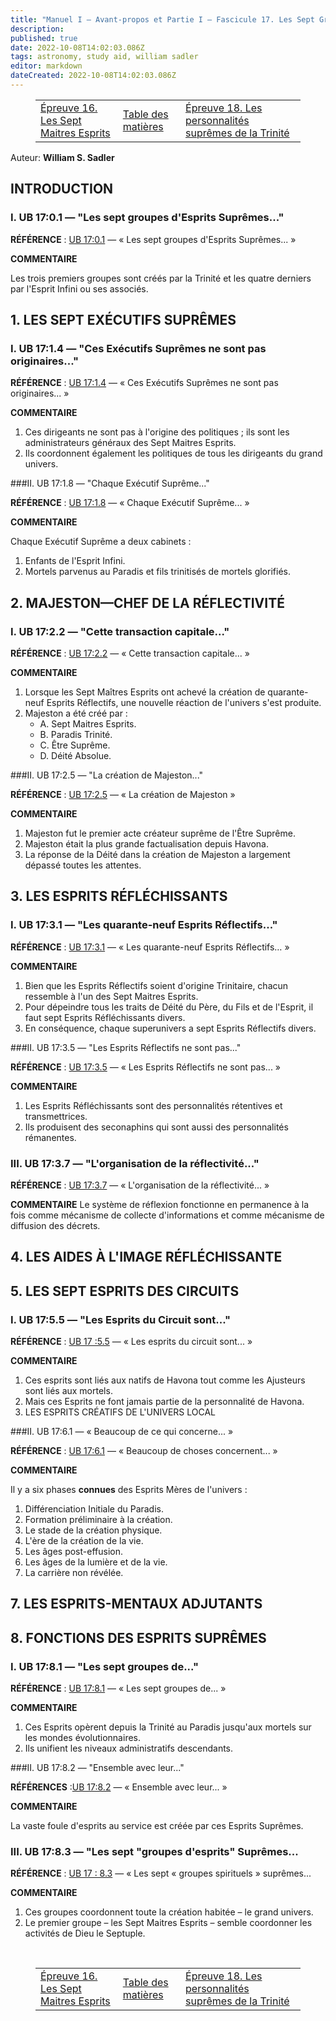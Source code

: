 ```yaml
---
title: "Manuel I — Avant-propos et Partie I — Fascicule 17. Les Sept Groupes Spirituels Suprêmes"
description: 
published: true
date: 2022-10-08T14:02:03.086Z
tags: astronomy, study aid, william sadler
editor: markdown
dateCreated: 2022-10-08T14:02:03.086Z
---
```


<figure class="table chapter-navigator">
  <table>
    <tbody>
      <tr>
        <td><a href="/fr/article/William_S_Sadler/Workbook_1_Foreword_and_Part_I/16">Épreuve 16. Les Sept Maitres Esprits</a></td>
        <td><a href="/fr/article/William_S_Sadler/Workbook_1_Foreword_and_Part_I/Index">Table des matières</a></td>
        <td><a href="/fr/article/William_S_Sadler/Workbook_1_Foreword_and_Part_I/18">Épreuve 18. Les personnalités suprêmes de la Trinité</a></td>
      </tr>
    </tbody>
  </table>
</figure>

Auteur: **William S. Sadler**

## INTRODUCTION

### I. UB 17:0.1 — "Les sept groupes d'Esprits Suprêmes..."

**RÉFÉRENCE** : [UB 17:0.1](/en/The_Urantia_Book/17#p0_1) — « Les sept groupes d'Esprits Suprêmes... »

**COMMENTAIRE**

Les trois premiers groupes sont créés par la Trinité et les quatre derniers par l'Esprit Infini ou ses associés.

## 1. LES SEPT EXÉCUTIFS SUPRÊMES

### I. UB 17:1.4 — "Ces Exécutifs Suprêmes ne sont pas originaires..."

**RÉFÉRENCE** : [UB 17:1.4](/en/The_Urantia_Book/17#p1_4) — « Ces Exécutifs Suprêmes ne sont pas originaires... »

**COMMENTAIRE**

1. Ces dirigeants ne sont pas à l'origine des politiques ; ils sont les administrateurs généraux des Sept Maitres Esprits.
2. Ils coordonnent également les politiques de tous les dirigeants du grand univers.

###II. UB 17:1.8 — "Chaque Exécutif Suprême..."

**RÉFÉRENCE** : [UB 17:1.8](/en/The_Urantia_Book/17#p1_8) — « Chaque Exécutif Suprême... »

**COMMENTAIRE**

Chaque Exécutif Suprême a deux cabinets :
1. Enfants de l'Esprit Infini.
2. Mortels parvenus au Paradis et fils trinitisés de mortels glorifiés.

## 2. MAJESTON—CHEF DE LA RÉFLECTIVITÉ

### I. UB 17:2.2 — "Cette transaction capitale..."

**RÉFÉRENCE** : [UB 17:2.2](/en/The_Urantia_Book/17#p2_2) — « Cette transaction capitale... »

**COMMENTAIRE**

1. Lorsque les Sept Maîtres Esprits ont achevé la création de quarante-neuf Esprits Réflectifs, une nouvelle réaction de l'univers s'est produite.
2. Majeston a été créé par :
	- A. Sept Maitres Esprits.
	- B. Paradis Trinité.
	- C. Être Suprême.
	- D. Déité Absolue.

###II. UB 17:2.5 — "La création de Majeston..."

**RÉFÉRENCE** : [UB 17:2.5](/en/The_Urantia_Book/17#p2_5) — « La création de Majeston »

**COMMENTAIRE**

1. Majeston fut le premier acte créateur suprême de l'Être Suprême.
2. Majeston était la plus grande factualisation depuis Havona.
3. La réponse de la Déité dans la création de Majeston a largement dépassé toutes les attentes.

## 3. LES ESPRITS RÉFLÉCHISSANTS

### I. UB 17:3.1 — "Les quarante-neuf Esprits Réflectifs..."

**RÉFÉRENCE** : [UB 17:3.1](/en/The_Urantia_Book/17#p3_1) — « Les quarante-neuf Esprits Réflectifs… »

**COMMENTAIRE**

1. Bien que les Esprits Réflectifs soient d'origine Trinitaire, chacun ressemble à l'un des Sept Maitres Esprits.
2. Pour dépeindre tous les traits de Déité du Père, du Fils et de l'Esprit, il faut sept Esprits Réfléchissants divers.
3. En conséquence, chaque superunivers a sept Esprits Réflectifs divers.

###II. UB 17:3.5 — "Les Esprits Réflectifs ne sont pas..."

**RÉFÉRENCE** : [UB 17:3.5](/en/The_Urantia_Book/17#p3_5) — « Les Esprits Réflectifs ne sont pas... »

**COMMENTAIRE**

1. Les Esprits Réfléchissants sont des personnalités rétentives et transmettrices.
2. Ils produisent des seconaphins qui sont aussi des personnalités rémanentes.

### III. UB 17:3.7 — "L'organisation de la réflectivité..."

**RÉFÉRENCE** : [UB 17:3.7](/en/The_Urantia_Book/17#p3_7) — « L'organisation de la réflectivité... »

**COMMENTAIRE**
Le système de réflexion fonctionne en permanence à la fois comme mécanisme de collecte d'informations et comme mécanisme de diffusion des décrets.

## 4. LES AIDES À L'IMAGE RÉFLÉCHISSANTE

## 5. LES SEPT ESPRITS DES CIRCUITS

### I. UB 17:5.5 — "Les Esprits du Circuit sont..."

**RÉFÉRENCE** : [UB 17 :5.5](/en/The_Urantia_Book/17#p5_5) — « Les esprits du circuit sont... »

**COMMENTAIRE**

1. Ces esprits sont liés aux natifs de Havona tout comme les Ajusteurs sont liés aux mortels.
2. Mais ces Esprits ne font jamais partie de la personnalité de Havona.
6. LES ESPRITS CRÉATIFS DE L'UNIVERS LOCAL

###II. UB 17:6.1 — « Beaucoup de ce qui concerne... »

**RÉFÉRENCE** : [UB 17:6.1](/en/The_Urantia_Book/17#p6_1) — « Beaucoup de choses concernent... »

**COMMENTAIRE**

Il y a six phases **connues** des Esprits Mères de l'univers :
1. Différenciation Initiale du Paradis.
2. Formation préliminaire à la création.
3. Le stade de la création physique.
4. L'ère de la création de la vie.
5. Les âges post-effusion.
6. Les âges de la lumière et de la vie.
7. La carrière non révélée.

## 7. LES ESPRITS-MENTAUX ADJUTANTS

## 8. FONCTIONS DES ESPRITS SUPRÊMES

### I. UB 17:8.1 — "Les sept groupes de..."

**RÉFÉRENCE** : [UB 17:8.1](/en/The_Urantia_Book/17#p8_1) — « Les sept groupes de... »

**COMMENTAIRE**

1. Ces Esprits opèrent depuis la Trinité au Paradis jusqu'aux mortels sur les mondes évolutionnaires.
2. Ils unifient les niveaux administratifs descendants.

###II. UB 17:8.2 — "Ensemble avec leur..."

**RÉFÉRENCES** :[UB 17:8.2](/en/The_Urantia_Book/17#p8_2) — « Ensemble avec leur... »

**COMMENTAIRE**

La vaste foule d'esprits au service est créée par ces Esprits Suprêmes.

### III. UB 17:8.3 — "Les sept "groupes d'esprits" Suprêmes...

**RÉFÉRENCE** : [UB 17 : 8.3](/en/The_Urantia_Book/17#p8_3) — « Les sept « groupes spirituels » suprêmes...

**COMMENTAIRE**

1. Ces groupes coordonnent toute la création habitée – le grand univers.
2. Le premier groupe – les Sept Maitres Esprits – semble coordonner les activités de Dieu le Septuple.

<br>

<figure class="table chapter-navigator">
  <table>
    <tbody>
      <tr>
        <td><a href="/fr/article/William_S_Sadler/Workbook_1_Foreword_and_Part_I/16">Épreuve 16. Les Sept Maitres Esprits</a></td>
        <td><a href="/fr/article/William_S_Sadler/Workbook_1_Foreword_and_Part_I/Index">Table des matières</a></td>
        <td><a href="/fr/article/William_S_Sadler/Workbook_1_Foreword_and_Part_I/18">Épreuve 18. Les personnalités suprêmes de la Trinité</a></td>
      </tr>
    </tbody>
  </table>
</figure>